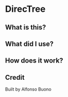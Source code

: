 # DirecTree
## What is this?


## What did I use?


## How does it work?


## Credit
Built by Alfonso Buono
